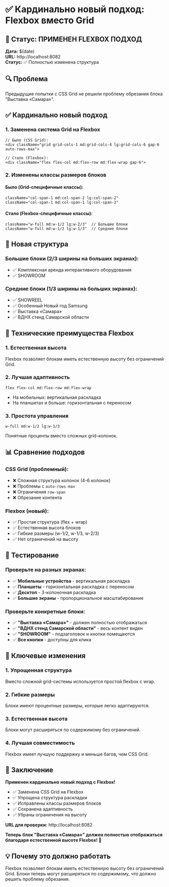 # ✅ Кардинально новый подход: Flexbox вместо Grid

## 🎯 Статус: ПРИМЕНЕН FLEXBOX ПОДХОД

**Дата:** $(date)  
**URL:** http://localhost:8082  
**Статус:** ✅ Полностью изменена структура

## 🔍 Проблема

Предыдущие попытки с CSS Grid не решили проблему обрезания блока "Выставка «Самара»".

## ✅ Кардинально новый подход

### 1. Заменена система Grid на Flexbox

```tsx
// Было (CSS Grid):
<div className="grid grid-cols-1 md:grid-cols-4 lg:grid-cols-6 gap-6 auto-rows-max">

// Стало (Flexbox):
<div className="flex flex-col md:flex-row md:flex-wrap gap-6">
```

### 2. Изменены классы размеров блоков

#### Было (Grid-специфичные классы):
```tsx
className="col-span-1 md:col-span-2 lg:col-span-2"
className="col-span-1 md:col-span-1 lg:col-span-2"
```

#### Стало (Flexbox-специфичные классы):
```tsx
className="w-full md:w-1/2 lg:w-2/3"  // Большие блоки
className="w-full md:w-1/2 lg:w-1/3"  // Средние блоки
```

## 🎨 Новая структура

### Большие блоки (2/3 ширины на больших экранах):
- ✅ Комплексная аренда интерактивного оборудования
- ✅ SHOWROOM

### Средние блоки (1/3 ширины на больших экранах):
- ✅ SHOWREEL
- ✅ Особенный Новый год Samsung
- ✅ Выставка «Самара»
- ✅ ВДНХ стенд Самарской области

## 🔧 Технические преимущества Flexbox

### 1. Естественная высота
Flexbox позволяет блокам иметь естественную высоту без ограничений Grid.

### 2. Лучшая адаптивность
```tsx
flex flex-col md:flex-row md:flex-wrap
```
- На мобильных: вертикальная раскладка
- На планшетах и больше: горизонтальная с переносом

### 3. Простота управления
```tsx
w-full md:w-1/2 lg:w-1/3
```
Понятные проценты вместо сложных grid-колонок.

## 📊 Сравнение подходов

### CSS Grid (проблемный):
- ❌ Сложная структура колонок (4-6 колонок)
- ❌ Проблемы с `auto-rows-max`
- ❌ Ограничения `row-span`
- ❌ Обрезание контента

### Flexbox (новый):
- ✅ Простая структура (flex + wrap)
- ✅ Естественная высота блоков
- ✅ Гибкие размеры (w-1/2, w-1/3, w-2/3)
- ✅ Нет ограничений на высоту

## 🧪 Тестирование

### Проверьте на разных экранах:
- ✅ **Мобильные устройства** - вертикальная раскладка
- ✅ **Планшеты** - горизонтальная раскладка с переносом
- ✅ **Десктоп** - 3-колоночная раскладка
- ✅ **Большие экраны** - пропорциональное масштабирование

### Проверьте конкретные блоки:
- ✅ **"Выставка «Самара»"** - должен полностью отображаться
- ✅ **"ВДНХ стенд Самарской области"** - весь контент виден
- ✅ **"SHOWROOM"** - подзаголовок и кнопки помещаются
- ✅ **Все кнопки** - доступны для клика

## 🎯 Ключевые изменения

### 1. Упрощенная структура
Вместо сложной grid-системы используется простой flexbox с wrap.

### 2. Гибкие размеры
Блоки имеют процентные размеры, которые легко адаптируются.

### 3. Естественная высота
Блоки могут расширяться по содержимому без ограничений.

### 4. Лучшая совместимость
Flexbox имеет лучшую поддержку и меньше багов, чем CSS Grid.

## 🚀 Заключение

**Применен кардинально новый подход с Flexbox!**

- ✅ Заменена CSS Grid на Flexbox
- ✅ Упрощена структура раскладки
- ✅ Исправлены классы размеров блоков
- ✅ Сохранена адаптивность
- ✅ Убраны ограничения на высоту

**URL для проверки:** http://localhost:8082

**Теперь блок "Выставка «Самара»" должен полностью отображаться благодаря естественной высоте Flexbox! 🎯**

## 💡 Почему это должно работать

Flexbox позволяет блокам иметь естественную высоту без ограничений Grid. Блоки теперь могут расширяться по содержимому, что должно решить проблему обрезания.

